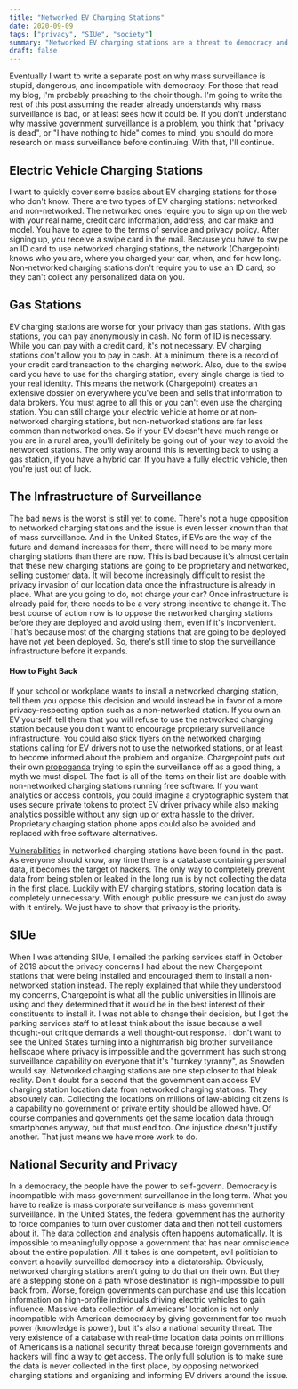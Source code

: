 ```yaml
---
title: "Networked EV Charging Stations"
date: 2020-09-09
tags: ["privacy", "SIUe", "society"]
summary: "Networked EV charging stations are a threat to democracy and national security. Collecting the locations on millions of law-abiding citizens is a capability no government or private entity should be allowed have. When I was attending SIUe in October of 2019, I emailed the parking services staff about the privacy concerns I had about the new Chargepoint stations that were being installed and encouraged them to install non-networked stations instead."
draft: false
---
```

Eventually I want to write a separate post on why mass surveillance is stupid, dangerous, and incompatible with democracy. For those that read my blog, I'm probably preaching to the choir though. I'm going to write the rest of this post assuming the reader already understands why mass surveillance is bad, or at least sees how it could be. If you don't understand why massive government surveillance is a problem, you think that "privacy is dead", or "I have nothing to hide" comes to mind, you should do more research on mass surveillance before continuing. With that, I'll continue.

## Electric Vehicle Charging Stations
I want to quickly cover some basics about EV charging stations for those who don't know. There are two types of EV charging stations: networked and non-networked. The networked ones require you to sign up on the web with your real name, credit card information, address, and car make and model. You have to agree to the terms of service and privacy policy. After signing up, you receive a swipe card in the mail. Because you have to swipe an ID card to use networked charging stations, the network (Chargepoint) knows who you are, where you charged your car, when, and for how long. Non-networked charging stations don't require you to use an ID card, so they can't collect any personalized data on you.

## Gas Stations
EV charging stations are worse for your privacy than gas stations. With gas stations, you can pay anonymously in cash. No form of ID is necessary. While you can pay with a credit card, it's not necessary. EV charging stations don't allow you to pay in cash. At a minimum, there is a record of your credit card transaction to the charging network. Also, due to the swipe card you have to use for the charging station, every single charge is tied to your real identity. This means the network (Chargepoint) creates an extensive dossier on everywhere you've been and sells that information to data brokers. You must agree to all this or you can't even use the charging station. You can still charge your electric vehicle at home or at non-networked charging stations, but non-networked stations are far less common than networked ones. So if your EV doesn't have much range or you are in a rural area, you'll definitely be going out of your way to avoid the networked stations. The only way around this is reverting back to using a gas station, if you have a hybrid car. If you have a fully electric vehicle, then you're just out of luck.

## The Infrastructure of Surveillance
The bad news is the worst is still yet to come. There's not a huge opposition to networked charging stations and the issue is even lesser known than that of mass surveillance. And in the United States, if EVs are the way of the future and demand increases for them, there will need to be many more charging stations than there are now. This is bad because it's almost certain that these new charging stations are going to be proprietary and networked, selling customer data. It will become increasingly difficult to resist the privacy invasion of our location data once the infrastructure is already in place. What are you going to do, not charge your car? Once infrastructure is already paid for, there needs to be a very strong incentive to change it. The best course of action now is to oppose the networked charging stations before they are deployed and avoid using them, even if it's inconvenient. That's because most of the charging stations that are going to be deployed have not yet been deployed. So, there's still time to stop the surveillance infrastructure before it expands.    

#### How to Fight Back
If your school or workplace wants to install a networked charging station, tell them you oppose this decision and would instead be in favor of a more privacy-respecting option such as a non-networked station. If you own an EV yourself, tell them that you will refuse to use the networked charging station because you don't want to encourage proprietary surveillance infrastructure. You could also stick flyers on the networked charging stations calling for EV drivers not to use the networked stations, or at least to become informed about the problem and organize. Chargepoint puts out their own [propoganda](https://www.chargepoint.com/blog/7-reasons-why-non-networked-charging-non-starter/) trying to spin the surveillance off as a good thing, a myth we must dispel. The fact is all of the items on their list are doable with non-networked charging stations running free software. If you want analytics or access controls, you could imagine a cryptographic system that uses secure private tokens to protect EV driver privacy while also making analytics possible without any sign up or extra hassle to the driver. Proprietary charging station phone apps could also be avoided and replaced with free software alternatives.    

[Vulnerabilities](https://amatas.com/news/view/schneider-electric-s-vehicle-charging-station-could-be-hacked) in networked charging stations have been found in the past. As everyone should know, any time there is a database containing personal data, it becomes the target of hackers. The only way to completely prevent data from being stolen or leaked in the long run is by not collecting the data in the first place. Luckily with EV charging stations, storing location data is completely unnecessary. With enough public pressure we can just do away with it entirely. We just have to show that privacy is the priority.

## SIUe
When I was attending SIUe, I emailed the parking services staff in October of 2019 about the privacy concerns I had about the new Chargepoint stations that were being installed and encouraged them to install a non-networked station instead. The reply explained that while they understood my concerns, Chargepoint is what all the public universities in Illinois are using and they determined that it would be in the best interest of their constituents to install it. I was not able to change their decision, but I got the parking services staff to at least think about the issue because a well thought-out critique demands a well thought-out response. I don't want to see the United States turning into a nightmarish big brother surveillance hellscape where privacy is impossible and the government has such strong surveillance capability on everyone that it's "turnkey tyranny", as Snowden would say. Networked charging stations are one step closer to that bleak reality. Don't doubt for a second that the government can access EV charging station location data from networked charging stations. They absolutely can. Collecting the locations on millions of law-abiding citizens is a capability no government or private entity should be allowed have. Of course companies and governments get the same location data through smartphones anyway, but that must end too. One injustice doesn't justify another. That just means we have more work to do.    

## National Security and Privacy
In a democracy, the people have the power to self-govern. Democracy is incompatible with mass government surveillance in the long term. What you have to realize is mass corporate surveillance _is_ mass government surveillance. In the United States, the federal government has the authority to force companies to turn over customer data and then not tell customers about it. The data collection and analysis often happens automatically. It is impossible to meaningfully oppose a government that has near omniscience about the entire population. All it takes is one competent, evil politician to convert a heavily surveilled democracy into a dictatorship. Obviously, networked charging stations aren't going to do that on their own. But they are a stepping stone on a path whose destination is nigh-impossible to pull back from. Worse, foreign governments can purchase and use this location information on high-profile individuals driving electric vehicles to gain influence. Massive data collection of Americans' location is not only incompatible with American democracy by giving government far too much power (knowledge is power), but it's also a national security threat. The very existence of a database with real-time location data points on millions of Americans is a national security threat because foreign governments and hackers will find a way to get access. The only full solution is to make sure the data is never collected in the first place, by opposing networked charging stations and organizing and informing EV drivers around the issue.
